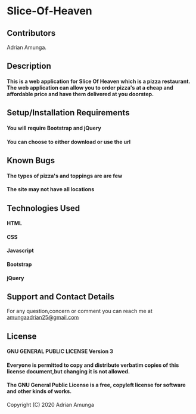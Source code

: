 # Slice-Of-Heaven

## Contributors
Adrian Amunga.

## Description
#### This is a web application for Slice Of Heaven which is a pizza restaurant. The web application can allow you to order pizza's at a cheap and affordable price and have them delivered at you doorstep. 

## Setup/Installation Requirements
#### You will require Bootstrap and jQuery
#### You can choose to either download or use the url

## Known Bugs
#### The types of pizza's and toppings are are few
#### The site may not have all locations

## Technologies Used
#### HTML
#### CSS
#### Javascript
#### Bootstrap
#### jQuery

## Support and Contact Details
For any question,concern or comment you can reach me at amungaadrian25@gmail.com 

## License
#### GNU GENERAL PUBLIC LICENSE Version 3
#### Everyone is permitted to copy and distribute verbatim copies of this license document,but changing it is not allowed.
#### The GNU General Public License is a free, copyleft license for software and other kinds of works.
Copyright (C) 2020 Adrian Amunga
